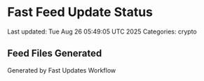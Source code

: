 # Fast Feed Update Status
Last updated: Tue Aug 26 05:49:05 UTC 2025
Categories: crypto

## Feed Files Generated

Generated by Fast Updates Workflow
